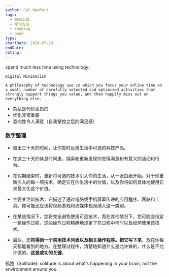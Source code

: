 ```yaml
---
author: Cal NewPort
tags:
  - 效率工具
  - 学习方法
  - reading
  - book
type: 
startDate: 2024-07-29
endDate: 
rating: 
---
```



spend much less time using technology.

```ad-note
Digital Minimalism

A philosophy of technology use in which you focus your online time on a small number of carefully selected and optimized activities that strongly support things you value, and then happily miss out on everything else.

```


- 杂乱是代价高昂的
- 优化非常重要
- 意向性令人满意（自我掌控之后的满足感）


### 数字整理
- 留出三十天的时间，让你暂时远离生活中可选的科技产品。
- 在这三十天的休息时间里，探索和重新发现你觉得满意和有意义的活动和行为。
- 在假期结束时，重新将可选的技术引入你的生活，从一张白纸开始。对于你重新引入的每一项技术，确定它在你生活中的价值，以及你将如何具体地使用它来最大化这个价值。


- 主要关注新技术，它描述了通过电脑或手机屏幕传递的应用程序、网站和工具。你可能还应该将视频游戏和流媒体视频纳入这一类别。
- 在某些情况下，您将完全避免使用可选技术，而在其他情况下，您可能会指定一组操作过程，这些操作过程精确地规定了在过程中何时以及如何使用该技术。
- 最后，您**将得到一个禁用技术列表以及相关操作程序。把它写下来**，放在你每天都能看到的地方。在整理过程中，清楚地知道什么是允许做的，什么是不允许做的，**这是成功的关键**。


孤独（Solitude): solitude is about what’s happening in your brain, not the environment around you. 













